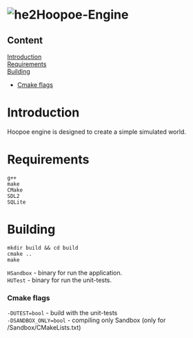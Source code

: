 # ![he2](https://user-images.githubusercontent.com/34447743/121752164-da28ff80-cb0f-11eb-9172-3b678d40b3a5.png)Hoopoe-Engine
##### <h2>Content</h2>
[Introduction](#introduction)<br/>
[Requirements](#requirements)<br/>
[Building](#building)<br/>
  - [Cmake flags](#building-flags)

<a name="introduction"><h1>Introduction</h1></a>
Hoopoe engine is designed to create a simple simulated world.
<a name="requirements"><h1>Requirements</h1></a>

```no-highlight
g++
make
CMake
SDL2
SQLite
```

<a name="building"><h1>Building</h1></a>

```no-highlight
mkdir build && cd build
cmake ..
make
```
<code>HSandbox</code> - binary for run the application.<br/>
<code>HUTest</code> - binary for run the unit-tests.<br/>
<a name="building-flags"><h3>Cmake flags</h3></a>
<code>-DUTEST=bool</code> - build with the unit-tests<br/>
<code>-DSANDBOX_ONLY=bool</code> - compiling only Sandbox (only for /Sandbox/CMakeLists.txt)<br/>

